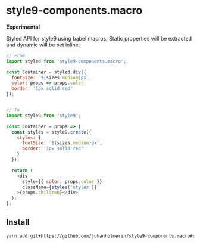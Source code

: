 # style9-components.macro

**Experimental**

Styled API for style9 using babel macros. Static properties will be extracted
and dynamic will be set inline.

```javascript
// From
import styled from 'style9-components.macro';

const Container = styled.div({
  fontSize: `${sizes.medium}px`,
  color: props => props.color,
  border: '1px solid red'
});


// To
import style9 from 'style9';

const Container = props => {
  const styles = style9.create({
    styles: {
      fontSize: `${sizes.medium}px`,
      border: '1px solid red'
    }
  });

  return (
    <div
      style={{ color: props.color }}
      className={styles('styles')}
    >{props.children}</div>
  );
};
```

## Install

```sh
yarn add git+https://github.com/johanholmerin/style9-components.macro#semver:^0.1.0
```
